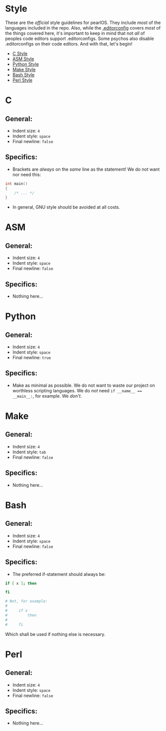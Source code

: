 # Style

These are the *official* style guidelines for pearlOS. They include *most*
of the languages included in the repo. Also, while the
[.editorconfig](https://github.com/ElisStaaf/pearlOS/blob/main/.editorconfig) covers *most* of the things
covered here, it's important to keep in mind that not *all* of peoples code editors
support .editorconfigs. Some psychos also disable .editorconfigs on their code
editors. And with that, let's begin!

* [C Style](#c)
* [ASM Style](#asm)
* [Python Style](#python)
* [Make Style](#make)
* [Bash Style](#bash)
* [Perl Style](#perl)

# C
## General:
* Indent size: `4`
* Indent style: `space`
* Final newline: `false`
## Specifics:
* Brackets are *always*
on the *same* line as the
statement! We do not want
nor need this:
```c
int main()
{
    /* ... */
}
```
* In general, GNU style
should be avoided at all costs.

# ASM
## General:
* Indent size: `4`
* Indent style: `space`
* Final newline: `false`
## Specifics:
* Nothing here...

# Python
## General:
* Indent size: `4`
* Indent style: `space`
* Final newline: `true`
## Specifics:
* Make as minimal as possible.
We do not want to waste our project on
worthless scripting languages. We do *not*
need ``if __name__ == __main__:``, for
example. We *don't*.

# Make
## General:
* Indent size: `4`
* Indent style: `tab`
* Final newline: `false`
## Specifics:
* Nothing here...

# Bash
## General:
* Indent size: `4`
* Indent style: `space`
* Final newline: `false`
## Specifics:
* The preferred if-statement
should always be:
```sh
if [ x ]; then

fi

# Not, for example:
#
#     if x
#         then
#
#     fi
```
Which shall be used if nothing
else is necessary.

# Perl
## General:
* Indent size: `4`
* Indent style: `space`
* Final newline: `false`
## Specifics:
* Nothing here...